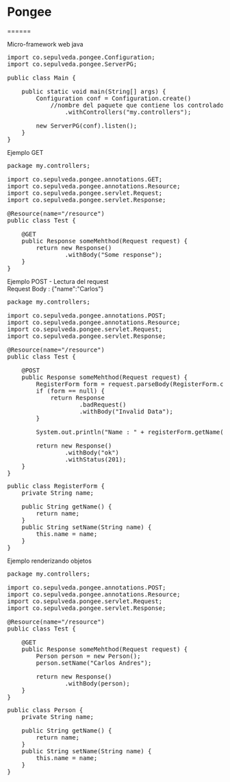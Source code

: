 <h1>Pongee</h1>
======

Micro-framework web java

<pre>
import co.sepulveda.pongee.Configuration;
import co.sepulveda.pongee.ServerPG;

public class Main {

    public static void main(String[] args) {
        Configuration conf = Configuration.create()
        	//nombre del paquete que contiene los controladores
                .withControllers("my.controllers");

        new ServerPG(conf).listen();
    }
}
</pre>

Ejemplo GET
<pre>
package my.controllers;

import co.sepulveda.pongee.annotations.GET;
import co.sepulveda.pongee.annotations.Resource;
import co.sepulveda.pongee.servlet.Request;
import co.sepulveda.pongee.servlet.Response;

@Resource(name="/resource")
public class Test {

    @GET
    public Response someMehthod(Request request) {
        return new Response()
                .withBody("Some response");
    }
}
</pre>

Ejemplo POST - Lectura del request <br/>
Request Body : {"name":"Carlos"}
<pre>
package my.controllers;

import co.sepulveda.pongee.annotations.POST;
import co.sepulveda.pongee.annotations.Resource;
import co.sepulveda.pongee.servlet.Request;
import co.sepulveda.pongee.servlet.Response;

@Resource(name="/resource")
public class Test {

    @POST
    public Response someMehthod(Request request) {
        RegisterForm form = request.parseBody(RegisterForm.class);
        if (form == null) {
            return Response
                    .badRequest()
                    .withBody("Invalid Data");
        }

        System.out.println("Name : " + registerForm.getName());

        return new Response()
                .withBody("ok")
                .withStatus(201);
    }
}
</pre>
<pre>
public class RegisterForm {
    private String name;
    
    public String getName() {
        return name;
    }
    public String setName(String name) {
        this.name = name;
    }
}
</pre>

Ejemplo renderizando objetos
<pre>
package my.controllers;

import co.sepulveda.pongee.annotations.POST;
import co.sepulveda.pongee.annotations.Resource;
import co.sepulveda.pongee.servlet.Request;
import co.sepulveda.pongee.servlet.Response;

@Resource(name="/resource")
public class Test {

    @GET
    public Response someMehthod(Request request) {
        Person person = new Person();
        person.setName("Carlos Andres");

        return new Response()
                .withBody(person);
    }
}
</pre>
<pre>
public class Person {
    private String name;
    
    public String getName() {
        return name;
    }
    public String setName(String name) {
        this.name = name;
    }
}
</pre>
